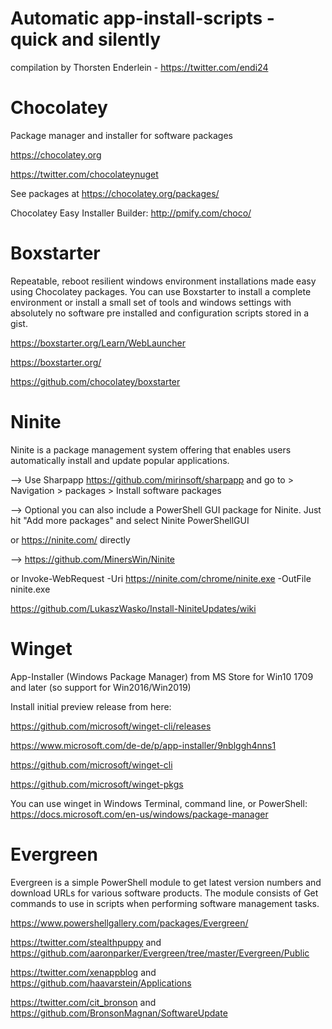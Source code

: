 # Automatic app-install-scripts - quick and silently
compilation by Thorsten Enderlein - https://twitter.com/endi24


# Chocolatey
Package manager and installer for software packages

https://chocolatey.org 

https://twitter.com/chocolateynuget

See packages at https://chocolatey.org/packages/

Chocolatey Easy Installer Builder: http://pmify.com/choco/

# Boxstarter
Repeatable, reboot resilient windows environment installations made easy using Chocolatey packages.
You can use Boxstarter to install a complete environment or install a small set of tools and windows settings with absolutely no software pre installed and configuration scripts stored in a gist.

https://boxstarter.org/Learn/WebLauncher

https://boxstarter.org/ 

https://github.com/chocolatey/boxstarter



# Ninite 
Ninite is a package management system offering that enables users automatically install and update popular applications.

--> Use Sharpapp https://github.com/mirinsoft/sharpapp and go to > Navigation > packages > Install software packages

--> Optional you can also include a PowerShell GUI package for Ninite. Just hit "Add more packages" and select Ninite PowerShellGUI

or https://ninite.com/ directly

--> https://github.com/MinersWin/Ninite

or Invoke-WebRequest -Uri https://ninite.com/chrome/ninite.exe -OutFile ninite.exe

https://github.com/LukaszWasko/Install-NiniteUpdates/wiki

# Winget 
App-Installer (Windows Package Manager) from MS Store for Win10 1709 and later (so support for Win2016/Win2019)

Install initial preview release from here: 

https://github.com/microsoft/winget-cli/releases

https://www.microsoft.com/de-de/p/app-installer/9nblggh4nns1

https://github.com/microsoft/winget-cli

https://github.com/microsoft/winget-pkgs

You can use winget in Windows Terminal, command line, or PowerShell: https://docs.microsoft.com/en-us/windows/package-manager


# Evergreen

Evergreen is a simple PowerShell module to get latest version numbers and download URLs for various software products. The module consists of Get commands to use in scripts when performing software management tasks.

https://www.powershellgallery.com/packages/Evergreen/

https://twitter.com/stealthpuppy and https://github.com/aaronparker/Evergreen/tree/master/Evergreen/Public

https://twitter.com/xenappblog and https://github.com/haavarstein/Applications

https://twitter.com/cit_bronson and https://github.com/BronsonMagnan/SoftwareUpdate
